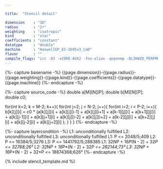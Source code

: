 ```yaml
---

title:  "Stencil detail"

dimension    : "3D"
radius       : "2r"
weighting    : "isotropic"
kind         : "star"
coefficients : "constant"
datatype     : "double"
machine      : "HaswellEP_E5-2695v3_CoD"
flavor       : ""
compile_flags: "icc -O3 -xCORE-AVX2 -fno-alias -qopenmp -DLIKWID_PERFMON -I/mnt/opt/likwid-4.3.2/include -L/mnt/opt/likwid-4.3.2/lib -I./stempel/stempel/headers/ ./stempel/headers/timing.c ./stempel/headers/dummy.c solar_compilable.c -o stencil -llikwid"
---
```


{%- capture basename -%}
{{page.dimension}}-{{page.radius}}-{{page.weighting}}-{{page.kind}}-{{page.coefficients}}-{{page.datatype}}-{{page.machine}}
{%- endcapture -%}

{%- capture source_code -%}
double a[M][N][P];
double b[M][N][P];
double c0;

for(int k=2; k < M-2; k++){
  for(int j=2; j < N-2; j++){
    for(int i=2; i < P-2; i++){
      b[k][j][i] = c0 * (a[k][j][i]
        + a[k][j][i-1] + a[k][j][i+1]
        + a[k-1][j][i] + a[k+1][j][i]
        + a[k][j-1][i] + a[k][j+1][i]
        + a[k][j][i-2] + a[k][j][i+2]
        + a[k-2][j][i] + a[k+2][j][i]
        + a[k][j-2][i] + a[k][j+2][i]
        );
    }
  }
}
{%- endcapture -%}

{%- capture layercondition -%}
L1: unconditionally fulfilled
L2: unconditionally fulfilled
L3: unconditionally fulfilled
L1: P <= 2048/5;409
L2: P <= 16384/5;3276
L3: P <= 1441792/5;288385
L1: 32*N*P + 16*P*(N - 2) + 32*P <= 32768;26²
L2: 32*N*P + 16*P*(N - 2) + 32*P <= 262144;73²
L3: 32*N*P + 16*P*(N - 2) + 32*P <= 18874368;626²
{%- endcapture -%}

{% include stencil_template.md %}

